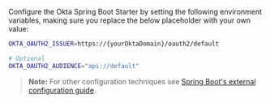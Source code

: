 Configure the Okta Spring Boot Starter by setting the following environment variables, making sure you replace the below placeholder with your own value:

```bash
OKTA_OAUTH2_ISSUER=https://{yourOktaDomain}/oauth2/default

# Optional
OKTA_OAUTH2_AUDIENCE="api://default"
```

> **Note:** For other configuration techniques see [Spring Boot's external configuration guide](https://docs.spring.io/spring-boot/docs/current/reference/html/boot-features-external-config.html).
